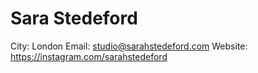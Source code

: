 # Sara Stedeford

City: London
Email: studio@sarahstedeford.com
Website: https://instagram.com/sarahstedeford